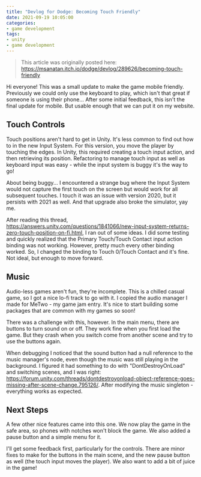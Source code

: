 ```yaml
---
title: "Devlog for Dodge: Becoming Touch Friendly"
date: 2021-09-19 10:05:00
categories:
- game development
tags:
- unity
- game development
---
```


> This article was originally posted here: <https://msanatan.itch.io/dodge/devlog/289626/becoming-touch-friendly>

Hi everyone! This was a small update to make the game mobile friendly. Previously we could only use the keyboard to play, which isn't that great if someone is using their phone... After some initial feedback, this isn't the final update for mobile. But usable enough that we can put it on my website.

## Touch Controls

Touch positions aren't hard to get in Unity. It's less common to find out how to in the new Input System. For this version, you move the player by touching the edges. In Unity, this required creating a touch input action, and then retrieving its position. Refactoring to manage touch input as well as keyboard input was easy - while the input system is buggy it's the way to go!

About being buggy... I encountered a strange bug where the Input System would not capture the first touch on the screen but would work for all subsequent touches. I touch it was an issue with version 2020, but it persists with 2021 as well. And that upgrade also broke the simulator, yay me.

After reading this thread, <https://answers.unity.com/questions/1841066/new-input-system-returns-zero-touch-position-on-fi.html>, I ran out of some ideas. I did some testing and quickly realized that the Primary Touch/Touch Contact input action binding was not working. However, pretty much every other binding worked. So, I changed the binding to Touch 0/Touch Contact and it's fine. Not ideal, but enough to move forward.

## Music

Audio-less games aren't fun, they're incomplete. This is a chilled casual game, so I got a nice lo-fi track to go with it. I copied the audio manager I made for MeTwo - my game jam entry. It's nice to start building some packages that are common with my games so soon!

There was a challenge with this, however. In the main menu, there are buttons to turn sound on or off. They work fine when you first load the game. But they crash when you switch come from another scene and try to use the buttons again.

When debugging I noticed that the sound button had a null reference to the music manager's node, even though the music was still playing in the background. I figured it had something to do with "DontDestroyOnLoad" and switching scenes, and I was right: <https://forum.unity.com/threads/dontdestroyonload-object-reference-goes-missing-after-scene-change.795126/>. After modifying the music singleton - everything works as expected.

## Next Steps

A few other nice features came into this one. We now play the game in the safe area, so phones with notches won't block the game. We also added a pause button and a simple menu for it.

I'll get some feedback first, particularly for the controls. There are minor fixes to make for the buttons in the main scene, and the new pause button as well (the touch input moves the player). We also want to add a bit of juice in the game!
